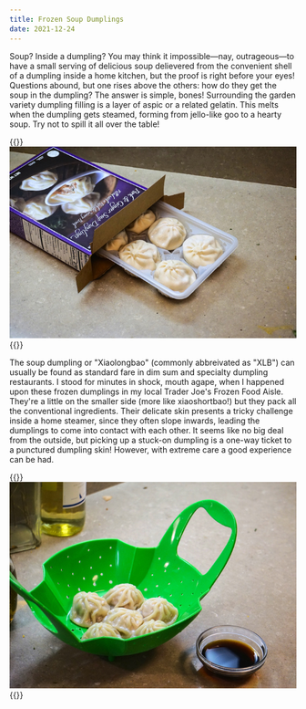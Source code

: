 ```yaml
---
title: Frozen Soup Dumplings
date: 2021-12-24
---
```


Soup? Inside a dumpling? You may think it impossible—nay, outrageous—to have a small serving of delicious soup delievered from the convenient shell of a dumpling inside a home kitchen, but the proof is right before your eyes! Questions abound, but one rises above the others: how do they get the soup in the dumpling? The answer is simple, bones! Surrounding the garden variety dumpling filling is a layer of aspic or a related gelatin. This melts when the dumpling gets steamed, forming from jello-like goo to a hearty soup. Try not to spill it all over the table!

{{<img>}}![](package.jpg){{</img>}}

The soup dumpling or "Xiaolongbao" (commonly abbreivated as "XLB") can usually be found as standard fare in dim sum and specialty dumpling restaurants. I stood for minutes in shock, mouth agape, when I happened upon these frozen dumplings in my local Trader Joe's Frozen Food Aisle. They're a little on the smaller side (more like xiaoshortbao!) but they pack all the conventional ingredients. Their delicate skin presents a tricky challenge inside a home steamer, since they often slope inwards, leading the dumplings to come into contact with each other. It seems like no big deal from the outside, but picking up a stuck-on dumpling is a one-way ticket to a punctured dumpling skin! However, with extreme care a good experience can be had.

{{<img>}}![](cooked.jpg){{</img>}}
